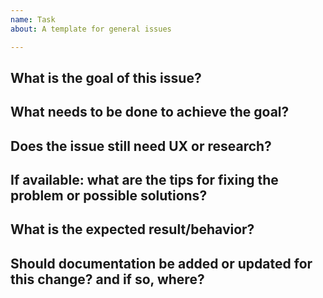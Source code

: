 ```yaml
---
name: Task
about: A template for general issues

---
```

## What is the goal of this issue?
 

## What needs to be done to achieve the goal?
 

## Does the issue still need UX or research?
 

## If available: what are the tips for fixing the problem or possible solutions?
 

## What is the expected result/behavior?
 

## Should documentation be added or updated for this change? and if so, where?
